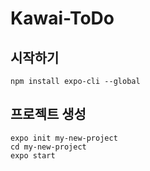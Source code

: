 # Kawai-ToDo

## 시작하기 <br/>
`npm install expo-cli --global`

## 프로젝트 생성 <br>
`expo init my-new-project`<br/>
`cd my-new-project`<br/>
`expo start`

